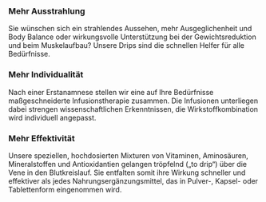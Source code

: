 ### Mehr Ausstrahlung

Sie wünschen sich ein strahlendes Aussehen, mehr Ausgeglichenheit und Body Balance oder wirkungsvolle Unterstützung bei der Gewichtsreduktion und beim Muskelaufbau? Unsere Drips sind die schnellen Helfer für alle Bedürfnisse. 

### Mehr Individualität

Nach einer Erstanamnese stellen wir eine auf Ihre Bedürfnisse maßgeschneiderte Infusionstherapie zusammen. Die Infusionen unterliegen dabei strengen wissenschaftlichen Erkenntnissen, die Wirkstoffkombination wird individuell angepasst.

### Mehr Effektivität
 
Unsere speziellen, hochdosierten Mixturen von Vitaminen, Aminosäuren, Mineralstoffen und Antioxidantien gelangen tröpfelnd („to drip“) über die Vene in den Blutkreislauf. Sie entfalten somit ihre Wirkung schneller und effektiver als jedes Nahrungsergänzungsmittel, das in Pulver-, Kapsel- oder Tablettenform eingenommen wird. 
